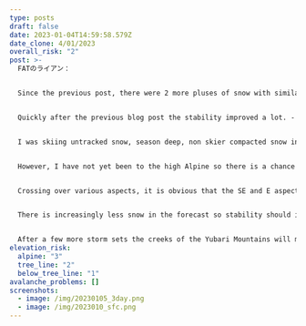 ```yaml
---
type: posts
draft: false
date: 2023-01-04T14:59:58.579Z
date_clone: 4/01/2023
overall_risk: "2"
post: >-
  FATのライアン：


  Since the previous﻿ post, there were 2 more pluses of snow with similar wind direction, NW.


  Quickly after the previous blog post the stability improved a lot. - Slightly increasing temperatures probably helped.


  I was skiing untracked snow, season deep, non skier compacted snow in the Yubari Mountains on various aspects up to 1000m today and stability was very good on the slopes I skied.


  However, I have not yet been to the high Alpine so there is a chance there are some overloaded slopes that are not yet stable. A logical assumption would be that the SE slopes in the high alpine maybe be unstable due to additional wind loading.


  C﻿rossing over various aspects, it is obvious that the SE and E aspects have a lot more snow than the NW and W aspects. I found best skiing conditions on cross loaded NE slopes.


  T﻿here is increasingly less snow in the forecast so stability should improve into the coming weather window which may be a good opportunity to ski alpine avalanche terrain assuming stability keeps improving at this rate.


  A﻿fter a few more storm sets the creeks of the Yubari Mountains will mostly be filled in and backcountry skiing will be on in central Hokkaido. Until then, there are still a few dangerous twigs and log traps lurking beneath the surface.
elevation_risk:
  alpine: "3"
  tree_line: "2"
  below_tree_line: "1"
avalanche_problems: []
screenshots:
  - image: /img/20230105_3day.png
  - image: /img/2023010_sfc.png
---
```

